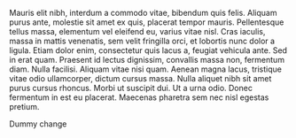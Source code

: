Mauris elit nibh, interdum a commodo vitae, bibendum quis felis. Aliquam purus ante, molestie sit amet ex quis, placerat tempor mauris. Pellentesque tellus massa, elementum vel eleifend eu, varius vitae nisl. Cras iaculis, massa in mattis venenatis, sem velit fringilla orci, et lobortis nunc dolor a ligula. Etiam dolor enim, consectetur quis lacus a, feugiat vehicula ante. Sed in erat quam. Praesent id lectus dignissim, convallis massa non, fermentum diam. Nulla facilisi. Aliquam vitae nisi quam. Aenean magna lacus, tristique vitae odio ullamcorper, dictum cursus massa. Nulla aliquet nibh sit amet purus cursus rhoncus. Morbi ut suscipit dui. Ut a urna odio. Donec fermentum in est eu placerat. Maecenas pharetra sem nec nisl egestas pretium.

Dummy change
